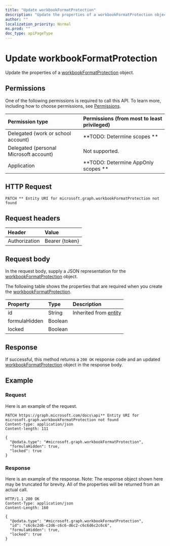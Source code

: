 ```yaml
---
title: "Update workbookFormatProtection"
description: "Update the properties of a workbookFormatProtection object."
author: ""
localization_priority: Normal
ms.prod: ""
doc_type: apiPageType
---
```


# Update workbookFormatProtection

Update the properties of a [workbookFormatProtection](../resources/workbookformatprotection.md) object.

## Permissions
One of the following permissions is required to call this API. To learn more, including how to choose permissions, see [Permissions](/concepts/permissions-reference.md).

|Permission type|Permissions (from most to least privileged)|
|:---|:---|
|Delegated (work or school account)|**TODO: Determine scopes **|
|Delegated (personal Microsoft account)|Not supported.|
|Application|**TODO: Determine AppOnly scopes **|

## HTTP Request
<!-- {
  "blockType": "ignored"
}
-->
``` http
PATCH ** Entity URI for microsoft.graph.workbookFormatProtection not found
```

## Request headers
|Header|Value|
|:---|:---|
|Authorization|Bearer {token}|

## Request body
In the request body, supply a JSON representation for the [workbookFormatProtection](../resources/workbookFormatProtection.md) object.

The following table shows the properties that are required when you create the [workbookFormatProtection](../resources/workbookformatprotection.md).

|Property|Type|Description|
|:---|:---|:---|
|id|String| Inherited from [entity](../resources/entity.md)|
|formulaHidden|Boolean||
|locked|Boolean||



## Response
If successful, this method returns a `200 OK` response code and an updated [workbookFormatProtection](../resources/workbookformatprotection.md) object in the response body.

## Example

### Request
Here is an example of the request.
<!-- {
  "blockType": "request",
  "name": "update_workbookformatprotection"
}
-->
``` http
PATCH https://graph.microsoft.com/docs\api** Entity URI for microsoft.graph.workbookFormatProtection not found
Content-type: application/json
Content-length: 111

{
  "@odata.type": "#microsoft.graph.workbookFormatProtection",
  "formulaHidden": true,
  "locked": true
}
```

### Response
Here is an example of the response. Note: The response object shown here may be truncated for brevity. All of the properties will be returned from an actual call.
<!-- {
  "blockType": "response",
  "truncated": true
}
-->
``` http
HTTP/1.1 200 OK
Content-Type: application/json
Content-Length: 160

{
  "@odata.type": "#microsoft.graph.workbookFormatProtection",
  "id": "c6c6c2d6-c2d6-c6c6-d6c2-c6c6d6c2c6c6",
  "formulaHidden": true,
  "locked": true
}
```

